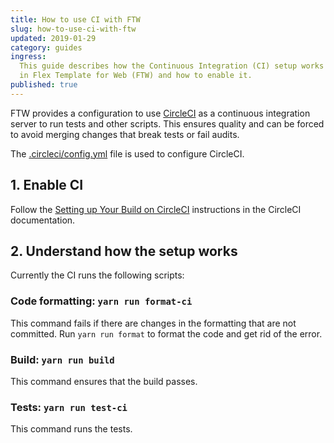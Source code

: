 ```yaml
---
title: How to use CI with FTW
slug: how-to-use-ci-with-ftw
updated: 2019-01-29
category: guides
ingress:
  This guide describes how the Continuous Integration (CI) setup works
  in Flex Template for Web (FTW) and how to enable it.
published: true
---
```


FTW provides a configuration to use [CircleCI](https://circleci.com/) as
a continuous integration server to run tests and other scripts. This
ensures quality and can be forced to avoid merging changes that break
tests or fail audits.

The
[.circleci/config.yml](https://github.com/sharetribe/flex-template-web/blob/master/.circleci/config.yml)
file is used to configure CircleCI.

## 1. Enable CI

Follow the
[Setting up Your Build on CircleCI](https://circleci.com/docs/2.0/getting-started/#setting-up-your-build-on-circleci)
instructions in the CircleCI documentation.

## 2. Understand how the setup works

Currently the CI runs the following scripts:

### Code formatting: `yarn run format-ci`

This command fails if there are changes in the formatting that are not
committed. Run `yarn run format` to format the code and get rid of the
error.

### Build: `yarn run build`

This command ensures that the build passes.

### Tests: `yarn run test-ci`

This command runs the tests.
